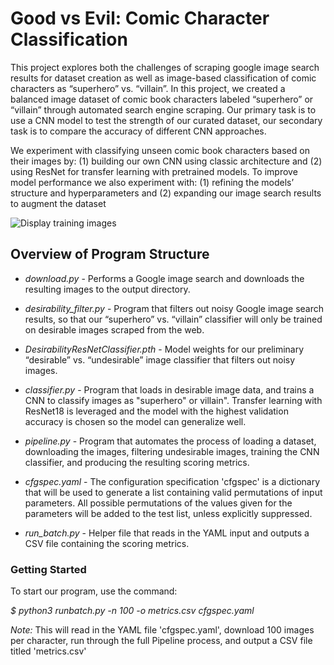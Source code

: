 # Good vs Evil: Comic Character Classification

This project explores both the challenges of scraping google image search results for dataset creation as well as image-based classification of comic characters as 
“superhero” vs. “villain”. In this project, we created a balanced image dataset of comic book characters labeled “superhero” or “villain” through automated search engine scraping. Our primary task is to use a CNN model to test the strength of our curated dataset, our secondary task is to compare the accuracy of different CNN approaches.

We experiment with classifying unseen comic book characters based on their images by: (1) building our own CNN using classic architecture and 
(2) using ResNet for transfer learning with pretrained models. 
To improve model performance we also experiment with: (1) refining the models’ structure and hyperparameters and (2) expanding our image search results to augment the dataset

![Display training images](https://user-images.githubusercontent.com/6591820/116647976-f569f200-a949-11eb-8789-c1cfea2f804d.png)

## Overview of Program Structure

* *download.py* - Performs a Google image search and downloads the resulting images to the output directory.

* *desirability_filter.py* - Program that filters out noisy Google image search results, so that our 
“superhero” vs. “villain” classifier will only be trained on desirable images scraped from the web.

* *DesirabilityResNetClassifier.pth* - Model weights for our preliminary “desirable” vs. “undesirable” image classifier that filters out noisy images. 

* *classifier.py* - Program that loads in desirable image data, and trains a CNN to classify images as "superhero" or villain". Transfer learning with 
ResNet18 is leveraged and the model with the highest validation accuracy is chosen so the model can generalize well.

*  *pipeline.py* - Program that automates the process of loading a dataset, downloading the images, filtering undesirable images, training the
CNN classifier, and producing the resulting scoring metrics. 

* *cfgspec.yaml* - The configuration specification 'cfgspec' is a dictionary that will be used to generate a list containing valid permutations of input parameters.
All possible permutations of the values given for the parameters will be added to the test list, unless explicitly suppressed.

* *run_batch.py* - Helper file that reads in the YAML input and outputs a CSV file containing the scoring metrics. 

### Getting Started

To start our program, use the command: 

*$ python3 runbatch.py -n 100 -o metrics.csv cfgspec.yaml*

*Note:* This will read in the YAML file 'cfgspec.yaml', download 100 images per character, run through the full Pipeline process, and output a CSV file titled 'metrics.csv'
